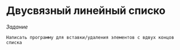 # **Двусвязный линейный списко**

*Задание*

	Написать программу для вставки/удаления элементов с вдвух концов списка


